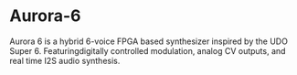# Aurora-6
Aurora 6 is a hybrid 6-voice FPGA based synthesizer inspired by the UDO Super 6. Featuringdigitally controlled modulation, analog CV outputs, and real time I2S audio synthesis. 
